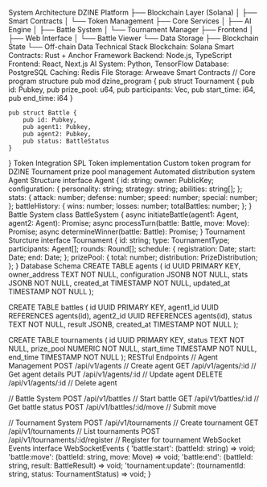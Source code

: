 System Architecture
DZINE Platform
├── Blockchain Layer (Solana)
│   ├── Smart Contracts
│   └── Token Management
├── Core Services
│   ├── AI Engine
│   ├── Battle System
│   └── Tournament Manager
├── Frontend
│   ├── Web Interface
│   └── Battle Viewer
└── Data Storage
    ├── Blockchain State
    └── Off-chain Data
Technical Stack
Blockchain: Solana
Smart Contracts: Rust + Anchor Framework
Backend: Node.js, TypeScript
Frontend: React, Next.js
AI System: Python, TensorFlow
Database: PostgreSQL
Caching: Redis
File Storage: Arweave
Smart Contracts
// Core program structure
pub mod dzine_program {
    pub struct Tournament {
        pub id: Pubkey,
        pub prize_pool: u64,
        pub participants: Vec<Pubkey>,
        pub start_time: i64,
        pub end_time: i64
    }
    
    pub struct Battle {
        pub id: Pubkey,
        pub agent1: Pubkey,
        pub agent2: Pubkey,
        pub status: BattleStatus
    }
}
Token Integration
SPL Token implementation
Custom token program for DZINE
Tournament prize pool management
Automated distribution system
Agent Structure
interface Agent {
    id: string;
    owner: PublicKey;
    configuration: {
        personality: string;
        strategy: string;
        abilities: string[];
    };
    stats: {
        attack: number;
        defense: number;
        speed: number;
        special: number;
    };
    battleHistory: {
        wins: number;
        losses: number;
        totalBattles: number;
    };
}
Battle System
class BattleSystem {
    async initiateBattle(agent1: Agent, agent2: Agent): Promise<Battle>;
    async processTurn(battle: Battle, move: Move): Promise<TurnResult>;
    async determineWinner(battle: Battle): Promise<BattleResult>;
}
Tournament Sturcture
interface Tournament {
    id: string;
    type: TournamentType;
    participants: Agent[];
    rounds: Round[];
    schedule: {
        registration: Date;
        start: Date;
        end: Date;
    };
    prizePool: {
        total: number;
        distribution: PrizeDistribution;
    };
}
Database Schema
CREATE TABLE agents (
    id UUID PRIMARY KEY,
    owner_address TEXT NOT NULL,
    configuration JSONB NOT NULL,
    stats JSONB NOT NULL,
    created_at TIMESTAMP NOT NULL,
    updated_at TIMESTAMP NOT NULL
);

CREATE TABLE battles (
    id UUID PRIMARY KEY,
    agent1_id UUID REFERENCES agents(id),
    agent2_id UUID REFERENCES agents(id),
    status TEXT NOT NULL,
    result JSONB,
    created_at TIMESTAMP NOT NULL
);

CREATE TABLE tournaments (
    id UUID PRIMARY KEY,
    status TEXT NOT NULL,
    prize_pool NUMERIC NOT NULL,
    start_time TIMESTAMP NOT NULL,
    end_time TIMESTAMP NOT NULL
);
RESTful Endpoints
// Agent Management
POST   /api/v1/agents           // Create agent
GET    /api/v1/agents/:id       // Get agent details
PUT    /api/v1/agents/:id       // Update agent
DELETE /api/v1/agents/:id       // Delete agent

// Battle System
POST   /api/v1/battles          // Start battle
GET    /api/v1/battles/:id      // Get battle status
POST   /api/v1/battles/:id/move // Submit move

// Tournament System
POST   /api/v1/tournaments      // Create tournament
GET    /api/v1/tournaments      // List tournaments
POST   /api/v1/tournaments/:id/register // Register for tournament
WebSocket Events
interface WebSocketEvents {
    'battle:start': (battleId: string) => void;
    'battle:move': (battleId: string, move: Move) => void;
    'battle:end': (battleId: string, result: BattleResult) => void;
    'tournament:update': (tournamentId: string, status: TournamentStatus) => void;
}
